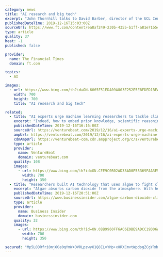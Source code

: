 ```yaml
---
category: news
title: "AI research and big tech"
excerpt: "John Thornhill talks to David Barber, director of the UCL Centre for Artificial Intelligence in London, about how academic researchers can work with business and the wider community to create the best outcomes for society."
publishedDateTime: 2019-12-16T15:03:00Z
sourceUrl: https://www.ft.com/content/ea8af249-230b-4355-b1ff-a81e71b5ccc3
type: article
quality: 37
heat: -1
published: false

provider:
  name: The Financial Times
  domain: ft.com

topics:
  - AI

images:
  - url: https://www.bing.com/th?id=ON.6065F51EDA09A803E252E5E8FDED1BEA
    width: 700
    height: 700
    title: "AI research and big tech"

related:
  - title: "AI experts urge machine learning researchers to tackle climate change"
    excerpt: "Indeed, how to embed prior knowledge, scientific reasoning, and how to be able to deal with small data,” Gomes said. At an earlier NeurIPS workshop, Facebook AI Research director Yann LeCun talked about how energy efficiency in machine learning is necessary to make new tech like AR glasses a reality. During the panel discussion, Dean ..."
    publishedDateTime: 2019-12-16T16:16:00Z
    sourceUrl: https://venturebeat.com/2019/12/16/ai-experts-urge-machine-learning-researchers-to-tackle-climate-change/
    ampUrl: https://venturebeat.com/2019/12/16/ai-experts-urge-machine-learning-researchers-to-tackle-climate-change/amp/
    cdnAmpUrl: https://venturebeat-com.cdn.ampproject.org/c/s/venturebeat.com/2019/12/16/ai-experts-urge-machine-learning-researchers-to-tackle-climate-change/amp/
    type: article
    provider:
      name: VentureBeat
      domain: venturebeat.com
    quality: 108
    images:
      - url: https://www.bing.com/th?id=ON.CEE9C0B02AD33AD0F55369FAA3E57975
        width: 700
        height: 350
  - title: "Researchers built AI technology that uses algae to fight climate change, and they're planning on releasing the design so anyone can build one"
    excerpt: "Algae absorbs carbon dioxide from the atmosphere. With help from AI, a new bioreactor could draw out more greenhouse gas than trees."
    publishedDateTime: 2019-12-16T20:51:00Z
    sourceUrl: https://www.businessinsider.com/algae-carbon-dioxide-climate-change-hypgergiant-2019-12
    type: article
    provider:
      name: Business Insider
      domain: businessinsider.com
    quality: 32
    images:
      - url: https://www.bing.com/th?id=ON.0BB9960FF6AC6E9BE9ADCC19D06AFB6C
        width: 700
        height: 350

secured: "Mp5LODRfri0mj6Oe0qYmW+OVRLpzwyO1Q8ELvYMp+xORXCmvtWpdsgZCgYRdnTetIWSSpN+A0xqcJGlUObUVoR/EKvi3V22aFRPpykTt4WUVIlq1cuZLNYZCD3gGykS+ZtWmRprMDDudq4FipZ+6Ur8p6V32I8OxUEng2nqb7LXxd0YxENMWOAsXTD5J/cTf+ynlkhxozkRH9KkKw4ORTnXKKphCGSlGY3Bui3g5IG0r1I7ZY01zHX0e7AV47h6iNhkFlnUAJk+KZOOxQRUSnQ==;E5gE5W09eAqyTmFvedttHQ=="
---
```


